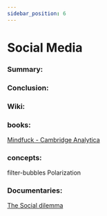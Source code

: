 ```yaml
---
sidebar_position: 6
---
```


# Social Media

### Summary: 




### Conclusion:



### Wiki:



### books:

[Mindfuck - Cambridge Analytica](https://www.goodreads.com/book/show/52269471-mindf-ck)

### concepts:

filter-bubbles
Polarization

### Documentaries:

[The Social dilemma](https://www.imdb.com/title/tt11464826/)




